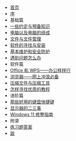- [首页](README.md)
- [序](missing/premble.md)
-  基础篇
  - [一些约定与预备知识](missing/first-things-first.md)
  - [电脑以及电脑的组成](missing/computer-and-its-components.md)
  - [文件与文件管理](missing/file-and-file-management.md)
  - [软件的寻找与安装](missing/software-installation.md)
  - [基本维护和安全防护](missing/basic-maintenance.md)
  - [遇到问题怎么办](missing/how-to-find-solutions.md)
-  软件篇
  - [Office 和 WPS——办公样样行](missing/office-and-wps.md)
  - [浏览器——网上冲浪必备](missing/browsers-and-how-to-choose.md)
  - [压缩文件与压缩工具](missing/archive-formats-and-tools.md)
  - [怎样寻找优质的教程](missing/how-to-find-tutorials.md)
-  进阶篇
  - [那些好用的键盘快捷键](missing/shortcut-keys.md)
  - [显示器的二三事](missing/screens-and-their-secrets.md)
  - [Windows 11 修整指南](missing/windows-11-optimization.md)
-  附录
  - [练习题答案](missing/answers.md)
- [跋](missing/afterwords.md)